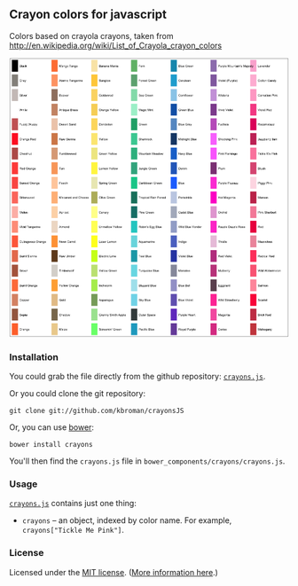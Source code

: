 ## Crayon colors for javascript

Colors based on crayola crayons, taken from
<http://en.wikipedia.org/wiki/List_of_Crayola_crayon_colors>

![crayon colors](crayons.png)

### Installation

You could grab the file directly from the github repository:
[`crayons.js`](https://raw.githubusercontent.com/kbroman/crayonsJS/master/crayons.js).

Or you could clone the git repository:

```
git clone git://github.com/kbroman/crayonsJS
```

Or, you can use [bower](http://bower.io/):

```
bower install crayons
```

You'll then find the `crayons.js` file in
`bower_components/crayons/crayons.js`.

### Usage

[`crayons.js`](https://github.com/kbroman/crayonsJS/tree/master/crayons.js)
contains just one thing:

- `crayons` &ndash; an object, indexed by color name. For example, `crayons["Tickle Me Pink"]`.


### License

Licensed under the [MIT license](License.md). ([More information here](http://en.wikipedia.org/wiki/MIT_License).)
